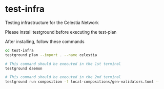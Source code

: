 # test-infra
Testing infrastructure for the Celestia Network

Please install testground before executing the test-plan

After installing, follow these commands

```bash
cd test-infra
testground plan --import . --name celestia

# This command should be executed in the 1st terminal 
testground daemon

# This command should be executed in the 2nd terminal
testground run composition -f local-compositions/gen-validators.toml --wait
```